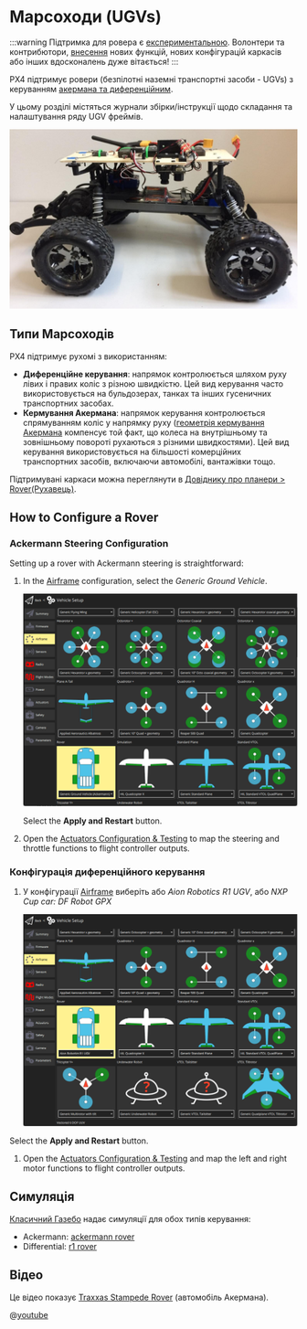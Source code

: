 # Марсоходи (UGVs)

<LinkedBadge type="warning" text="Experimental" url="../airframes/#experimental-vehicles"/>

:::warning
Підтримка для ровера є [експериментальною](../airframes/index.md#experimental-vehicles). Волонтери та контрибютори, [внесення](../contribute/index.md) нових функцій, нових конфігурацій каркасів або інших вдосконалень дуже вітається!
:::

PX4 підтримує ровери (безпілотні наземні транспортні засоби - UGVs) з керуванням [акермана та диференційним](#rover-types).

У цьому розділі містяться журнали збірки/інструкції щодо складання та налаштування ряду UGV фреймів.

![Traxxas Rover Picture](../../assets/airframes/rover/traxxas_stampede_vxl/final_side.jpg)

## Типи Марсоходів

PX4 підтримує рухомі з використанням:

- **Диференційне керування**: напрямок контролюється шляхом руху лівих і правих коліс з різною швидкістю. Цей вид керування часто використовується на бульдозерах, танках та інших гусеничних транспортних засобах.
- **Кермування Акермана**: напрямок керування контролюється спрямуванням коліс у напрямку руху ([геометрія кермування Акермана](https://en.wikipedia.org/wiki/Ackermann_steering_geometry) компенсує той факт, що колеса на внутрішньому та зовнішньому повороті рухаються з різними швидкостями). Цей вид керування використовується на більшості комерційних транспортних засобів, включаючи автомобілі, вантажівки тощо.

Підтримувані каркаси можна переглянути в [Довіднику про планери  >  Rover(Рухавець)](../airframes/airframe_reference.md#rover).

## How to Configure a Rover

### Ackermann Steering Configuration

Setting up a rover with Ackermann steering is straightforward:

1. In the [Airframe](../config/airframe.md) configuration, select the _Generic Ground Vehicle_.

   ![Select Ackermann steered airframe](../../assets/config/airframe/airframe_rover_ackermann.png)

   Select the **Apply and Restart** button.

1. Open the [Actuators Configuration & Testing](../config/actuators.md) to map the steering and throttle functions to flight controller outputs.

### Конфігурація диференційного керування

1. У конфігурації [Airframe](../config/airframe.md) виберіть або _Aion Robotics R1 UGV_, або _NXP Cup car: DF Robot GPX_

   ![Select Differential steered airframe](../../assets/config/airframe/airframe_rover_aion.png)

Select the **Apply and Restart** button.

1. Open the [Actuators Configuration & Testing](../config/actuators.md) and map the left and right motor functions to flight controller outputs.

## Симуляція

[Класичний Газебо](../sim_gazebo_classic/index.md) надає симуляції для обох типів керування:

- Ackermann: [ackermann rover](../sim_gazebo_classic/vehicles.md#ackermann-ugv)
- Differential: [r1 rover](../sim_gazebo_classic/vehicles.md#differential-ugv)

## Відео

Це відео показує [Traxxas Stampede Rover](../frames_rover/traxxas_stampede.md) (автомобіль Акермана).

@[youtube](https://youtu.be/N3HvSKS3nCw)
